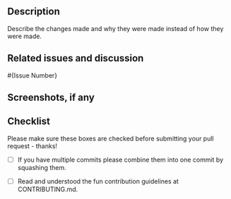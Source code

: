 ## Description
Describe the changes made and why they were made instead of how they were made.

## Related issues and discussion
#{Issue Number}

## Screenshots, if any

## Checklist
Please make sure these boxes are checked before submitting your pull request - thanks!

- [ ] If you have multiple commits please combine them into one commit by squashing them.

- [ ] Read and understood the fun contribution guidelines at CONTRIBUTING.md.
